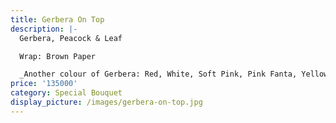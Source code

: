 ```yaml
---
title: Gerbera On Top
description: |-
  Gerbera, Peacock & Leaf

  Wrap: Brown Paper

  _Another colour of Gerbera: Red, White, Soft Pink, Pink Fanta, Yellow_
price: '135000'
category: Special Bouquet
display_picture: /images/gerbera-on-top.jpg
---
```


